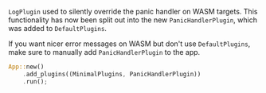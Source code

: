 `LogPlugin` used to silently override the panic handler on WASM targets. This functionality has now been split out into the new `PanicHandlerPlugin`, which was added to `DefaultPlugins`.

If you want nicer error messages on WASM but don't use `DefaultPlugins`, make sure to manually add `PanicHandlerPlugin` to the app.

```rust
App::new()
    .add_plugins((MinimalPlugins, PanicHandlerPlugin))
    .run();
```
